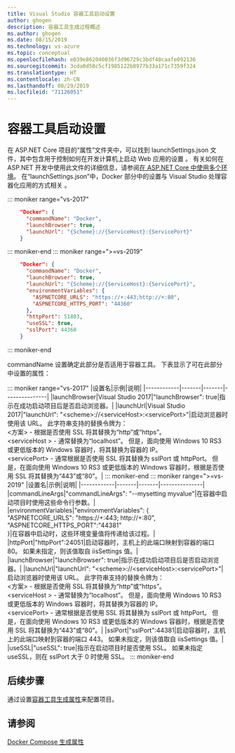 ```yaml
---
title: Visual Studio 容器工具启动设置
author: ghogen
description: 容器工具生成过程概述
ms.author: ghogen
ms.date: 08/15/2019
ms.technology: vs-azure
ms.topic: conceptual
ms.openlocfilehash: e039e862040036f3d96729c3bdf48caafe092136
ms.sourcegitcommit: 3cda0d58c5cf1985122b8977b33a171c7359f324
ms.translationtype: HT
ms.contentlocale: zh-CN
ms.lasthandoff: 08/29/2019
ms.locfileid: "71126051"
---
```

# <a name="container-tools-launch-settings"></a>容器工具启动设置

在 ASP.NET Core 项目的“属性”文件夹中，可以找到 launchSettings.json 文件，其中包含用于控制如何在开发计算机上启动 Web 应用的设置  。 有关如何在 ASP.NET 开发中使用此文件的详细信息，请参阅[在 ASP.NET Core 中使用多个环境](/aspnet/core/fundamentals/environments?view=aspnetcore-2.2)。 在“launchSettings.json”中，Docker 部分中的设置与 Visual Studio 处理容器化应用的方式相关   。

::: moniker range="vs-2017"
```json
    "Docker": {
      "commandName": "Docker",
      "launchBrowser": true,
      "launchUrl": "{Scheme}://{ServiceHost}:{ServicePort}"
    }
```

::: moniker-end
::: moniker range=">=vs-2019"

```json
    "Docker": {
      "commandName": "Docker",
      "launchBrowser": true,
      "launchUrl": "{Scheme}://{ServiceHost}:{ServicePort}",
      "environmentVariables": {
        "ASPNETCORE_URLS": "https://+:443;http://+:80",
        "ASPNETCORE_HTTPS_PORT": "44360"
      },
      "httpPort": 51803,
      "useSSL": true,
      "sslPort": 44360
    }
```

::: moniker-end

commandName 设置确定此部分是否适用于容器工具。 下表显示了可在此部分中设置的属性：

::: moniker range="vs-2017"
|设置名|示例|说明|
|------------|-------|-------|---------------|
|launchBrowser|Visual Studio 2017|"launchBrowser": true|指示在成功启动项目后是否启动浏览器。|
|launchUrl|Visual Studio 2017|"launchUrl": "\<scheme>://\<serviceHost>:\<servicePort>"|启动浏览器时使用该 URL。  此字符串支持的替换令牌为：<br>   \<方案> - 根据是否使用 SSL 将其替换为“http”或“https”。<br>   \<serviceHost > - 通常替换为“localhost”。 但是，面向使用 Windows 10 RS3 或更低版本的 Windows 容器时，将其替换为容器的 IP。<br>   \<servicePort> - 通常根据是否使用 SSL 将其替换为 sslPort 或 httpPort。  但是，在面向使用 Windows 10 RS3 或更低版本的 Windows 容器时，根据是否使用 SSL 将其替换为“443”或“80”。|
::: moniker-end
::: moniker range=">=vs-2019"
|设置名|示例|说明|
|------------|-------|-------|---------------|
|commandLineArgs|"commandLineArgs": "--mysetting myvalue"|在容器中启动项目时使用这些命令行参数。|
|environmentVariables|"environmentVariables": {<br>    "ASPNETCORE_URLS": "https://+:443; http://+:80",<br>    "ASPNETCORE_HTTPS_PORT":"44381"<br>}|在容器中启动时，这些环境变量值将传递给该过程。|
|httpPort|"httpPort":24051|启动容器时，主机上的此端口映射到容器的端口 80。  如果未指定，则该值取自 iisSettings 值。|
|launchBrowser|"launchBrowser": true|指示在成功启动项目后是否启动浏览器。|
|launchUrl|"launchUrl": "\<scheme>://\<serviceHost>:\<servicePort>"|启动浏览器时使用该 URL。  此字符串支持的替换令牌为：<br>   \<方案> - 根据是否使用 SSL 将其替换为“http”或“https”。<br>   \<serviceHost > - 通常替换为“localhost”。 但是，面向使用 Windows 10 RS3 或更低版本的 Windows 容器时，将其替换为容器的 IP。<br>   \<servicePort> - 通常根据是否使用 SSL 将其替换为 sslPort 或 httpPort。  但是，在面向使用 Windows 10 RS3 或更低版本的 Windows 容器时，根据是否使用 SSL 将其替换为“443”或“80”。|
|sslPort|"sslPort":44381|启动容器时，主机上的此端口映射到容器的端口 443。  如果未指定，则该值取自 iisSettings 值。|
|useSSL|"useSSL": true|指示在启动项目时是否使用 SSL。  如果未指定 useSSL，则在 sslPort 大于 0 时使用 SSL。
::: moniker-end

## <a name="next-steps"></a>后续步骤

通过设置[容器工具生成属性](container-msbuild-properties.md)来配置项目。

## <a name="see-also"></a>请参阅

[Docker Compose 生成属性](docker-compose-properties.md)

